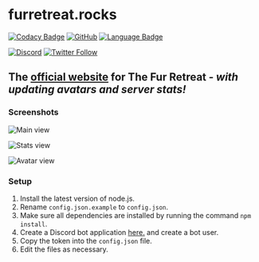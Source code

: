 # furretreat.rocks

[![Codacy Badge](https://api.codacy.com/project/badge/Grade/e9916df795ad465d9565aa7d321bc0b2)](https://app.codacy.com/app/ben071/furretreat.rocks)
[![GitHub](https://img.shields.io/github/license/mashape/apistatus.svg)](https://github.com/ben071/furretreat.rocks)
[![Language Badge](https://img.shields.io/github/languages/top/ben071/furretreat.rocks.svg)](https://github.com/ben071/furretreat.rocks)

[![Discord](https://img.shields.io/discord/569747786199728150?label=Discord&logo=Discord)](https://discord.furretreat.rocks)
[![Twitter Follow](https://img.shields.io/twitter/follow/furretreat?style=social)](https://twitter.com/FurRetreat)

## The [official website](https://furretreat.rocks/) for The Fur Retreat - *with updating avatars and server stats!*

### Screenshots
![Main view](https://i.reupload.gg/rgZk3xPZg.png)

![Stats view](https://i.reupload.gg/6wOm3xPWR.png)

![Avatar view](https://i.reupload.gg/dl6nqxEWg.png)

### Setup
 1. Install the latest version of node.js.
 2. Rename `config.json.example` to `config.json`.
 3. Make sure all dependencies are installed by running the command `npm install`. 
 4. Create a Discord bot application [here.](https://discordapp.com/developers) and create a bot user.
 5. Copy the token into the `config.json` file.
 6. Edit the files as necessary.
